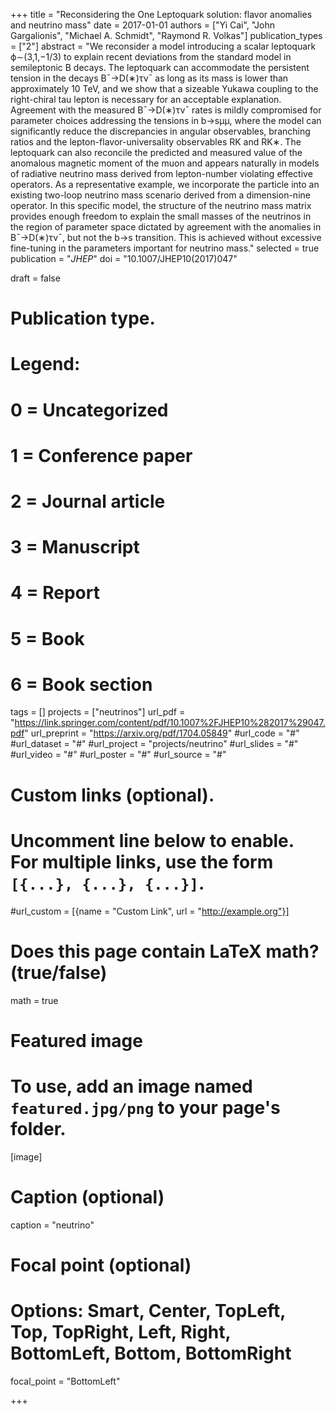 +++
title = "Reconsidering the One Leptoquark solution: flavor anomalies and neutrino mass"
date = 2017-01-01
authors = ["Yi Cai", "John Gargalionis", "Michael A. Schmidt", "Raymond R. Volkas"]
publication_types = ["2"]
abstract = "We reconsider a model introducing a scalar leptoquark ϕ∼(3,1,−1/3) to explain recent deviations from the standard model in semileptonic B decays. The leptoquark can accommodate the persistent tension in the decays B¯→D(∗)τν¯ as long as its mass is lower than approximately 10 TeV, and we show that a sizeable Yukawa coupling to the right-chiral tau lepton is necessary for an acceptable explanation. Agreement with the measured B¯→D(∗)τν¯ rates is mildly compromised for parameter choices addressing the tensions in b→sμμ, where the model can significantly reduce the discrepancies in angular observables, branching ratios and the lepton-flavor-universality observables RK and RK∗. The leptoquark can also reconcile the predicted and measured value of the anomalous magnetic moment of the muon and appears naturally in models of radiative neutrino mass derived from lepton-number violating effective operators. As a representative example, we incorporate the particle into an existing two-loop neutrino mass scenario derived from a dimension-nine operator. In this specific model, the structure of the neutrino mass matrix provides enough freedom to explain the small masses of the neutrinos in the region of parameter space dictated by agreement with the anomalies in B¯→D(∗)τν¯, but not the b→s transition. This is achieved without excessive fine-tuning in the parameters important for neutrino mass." 
selected = true
publication = "*JHEP*"
doi = "10.1007/JHEP10(2017)047"

draft = false

# Publication type.
# Legend:
# 0 = Uncategorized
# 1 = Conference paper
# 2 = Journal article
# 3 = Manuscript
# 4 = Report
# 5 = Book
# 6 = Book section


tags = []
projects = ["neutrinos"]
url_pdf = "https://link.springer.com/content/pdf/10.1007%2FJHEP10%282017%29047.pdf"
url_preprint = "https://arxiv.org/pdf/1704.05849"
#url_code = "#"
#url_dataset = "#"
#url_project = "projects/neutrino"
#url_slides = "#"
#url_video = "#"
#url_poster = "#"
#url_source = "#"

# Custom links (optional).
#   Uncomment line below to enable. For multiple links, use the form `[{...}, {...}, {...}]`.
#url_custom = [{name = "Custom Link", url = "http://example.org"}]


# Does this page contain LaTeX math? (true/false)
math = true

# Featured image
# To use, add an image named `featured.jpg/png` to your page's folder. 
[image]
  # Caption (optional)
  caption = "neutrino"

  # Focal point (optional)
  # Options: Smart, Center, TopLeft, Top, TopRight, Left, Right, BottomLeft, Bottom, BottomRight
  focal_point = "BottomLeft"





+++

